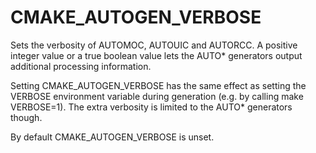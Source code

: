   

# CMAKE_AUTOGEN_VERBOSE  
Sets the verbosity of AUTOMOC, AUTOUIC and
AUTORCC.  A positive integer value or a true boolean value
lets the AUTO* generators output additional processing information.  

Setting CMAKE_AUTOGEN_VERBOSE has the same effect
as setting the VERBOSE environment variable during
generation (e.g. by calling make VERBOSE=1).
The extra verbosity is limited to the AUTO* generators though.  

By default CMAKE_AUTOGEN_VERBOSE is unset.  

